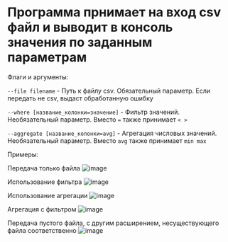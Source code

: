 # Программа прнимает на вход csv файл и выводит в консоль значения по заданным параметрам

Флаги и аргументы:

`--file filename` - Путь к файлу csv. Обязательный параметр. Если передать не csv, выдаст обработанную ошибку

`--where [название_колонки=значение]` - Фильтр значений. Необязательный параметр. Вместо `=` также принимает `< >`

`--aggregate [название_колонки=avg]` - Агрегация числовых значений. Необязательный параметр. Вместо `avg` также принимает `min max`

Примеры:

Передача только файла
![image](https://github.com/user-attachments/assets/4c768faa-bac6-4f0c-92e7-819f40f2e635)

Использование фильтра
![image](https://github.com/user-attachments/assets/7e2f7cde-a884-411e-8326-d46423c773f0)

Использование агрегации
![image](https://github.com/user-attachments/assets/cde30503-4fef-4124-be0e-24fc07cbffef)

Агрегация с фильтром
![image](https://github.com/user-attachments/assets/c5205351-958e-4108-9a59-c9b1691a8b23)

Передача пустого файла, с другим расширением, несуществующего файла соответственно
![image](https://github.com/user-attachments/assets/0f7e0267-1cc4-4766-b5d7-135d5f47abc7)
